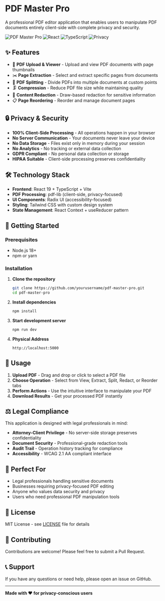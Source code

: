 # PDF Master Pro

A professional PDF editor application that enables users to manipulate PDF documents entirely client-side with complete privacy and security.

![PDF Master Pro](https://img.shields.io/badge/PDF-Editor-blue?style=for-the-badge&logo=adobe-acrobat-reader)
![React](https://img.shields.io/badge/React-19-blue?style=for-the-badge&logo=react)
![TypeScript](https://img.shields.io/badge/TypeScript-5.7-blue?style=for-the-badge&logo=typescript)
![Privacy](https://img.shields.io/badge/Privacy-First-green?style=for-the-badge&logo=shield)

## ✨ Features

- 📄 **PDF Upload & Viewer** - Upload and view PDF documents with page thumbnails
- ✂️ **Page Extraction** - Select and extract specific pages from documents
- 🔀 **PDF Splitting** - Divide PDFs into multiple documents at custom points
- 🗜️ **Compression** - Reduce PDF file size while maintaining quality
- 🖤 **Content Redaction** - Draw-based redaction for sensitive information
- 📋 **Page Reordering** - Reorder and manage document pages

## 🔒 Privacy & Security

- **100% Client-Side Processing** - All operations happen in your browser
- **No Server Communication** - Your documents never leave your device
- **No Data Storage** - Files exist only in memory during your session
- **No Analytics** - No tracking or external data collection
- **GDPR Compliant** - No personal data collection or storage
- **HIPAA Suitable** - Client-side processing preserves confidentiality

## 🛠️ Technology Stack

- **Frontend**: React 19 + TypeScript + Vite
- **PDF Processing**: pdf-lib (client-side, privacy-focused)
- **UI Components**: Radix UI (accessibility-focused)
- **Styling**: Tailwind CSS with custom design system
- **State Management**: React Context + useReducer pattern

## 🚀 Getting Started

### Prerequisites
- Node.js 18+ 
- npm or yarn

### Installation

1. **Clone the repository**
   ```bash
   git clone https://github.com/yourusername/pdf-master-pro.git
   cd pdf-master-pro
   ```

2. **Install dependencies**
   ```bash
   npm install
   ```

3. **Start development server**
   ```bash
   npm run dev
   ```

4. **Physical Address**
   ```
   http://localhost:5000
   ```

## 📱 Usage

1. **Upload PDF** - Drag and drop or click to select a PDF file
2. **Choose Operation** - Select from View, Extract, Split, Redact, or Reorder tabs
3. **Perform Actions** - Use the intuitive interface to manipulate your PDF
4. **Download Results** - Get your processed PDF instantly

## ⚖️ Legal Compliance

This application is designed with legal professionals in mind:
- **Attorney-Client Privilege** - No server-side storage preserves confidentiality
- **Document Security** - Professional-grade redaction tools
- **Audit Trail** - Operation history tracking for compliance
- **Accessibility** - WCAG 2.1 AA compliant interface

## 🎯 Perfect For

- Legal professionals handling sensitive documents
- Businesses requiring privacy-focused PDF editing
- Anyone who values data security and privacy
- Users who need professional PDF manipulation tools

## 📄 License

MIT License - see [LICENSE](LICENSE) file for details

## 🤝 Contributing

Contributions are welcome! Please feel free to submit a Pull Request.

## 📞 Support

If you have any questions or need help, please open an issue on GitHub.

---

**Made with ❤️ for privacy-conscious users**
